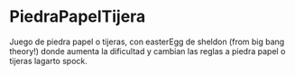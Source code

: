 # PiedraPapelTijera
Juego de piedra papel o tijeras, con easterEgg de sheldon (from big bang theory!) donde aumenta la dificultad y cambian las reglas a piedra papel o tijeras lagarto spock.
